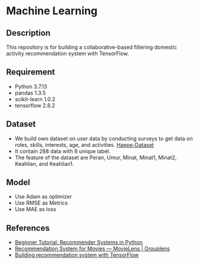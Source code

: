 # Machine Learning
## Description
This repository is for building a collaborative-based filtering domestic activity recommendation system with TensorFlow.

## Requirement
* Python 3.7.13
* pandas 1.3.5
* scikit-learn 1.0.2
* tensorflow 2.8.2

## Dataset
* We build own dataset on user data by conducting surveys to get data on roles, skills, interests, age, and activities. [Haepe-Dataset](bit.ly/HaepeDataset)
* It contain 288 data with 8 unique label. 
* The feature of the dataset are Peran, Umur, Minat, Minat1, Minat2, Keahlian, and Keahlian1.

## Model
* Use Adam as optimizer
* Use RMSE as Metrics
* Use MAE as loss

## References
* [Beginner Tutorial: Recommender Systems in Python](https://www.datacamp.com/tutorial/recommender-systems-python)
* [Recommendation System for Movies — MovieLens | Grouplens](https://medium.com/swlh/recommendation-system-for-movies-movielens-grouplens-171d30be334e)
* [Building recommendation system with TensorFlow](https://www.youtube.com/playlist?list=PLQY2H8rRoyvy2MiyUBz5RWZr5MPFkV3qz)
